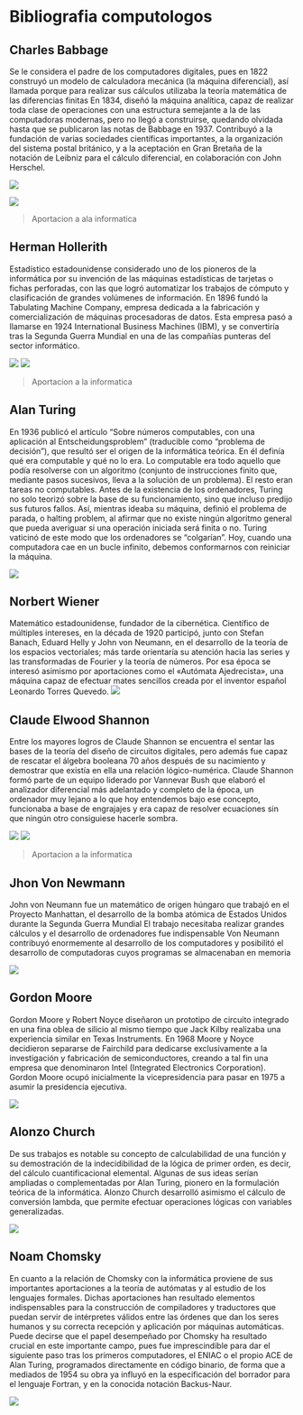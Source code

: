 # Bibliografia computologos
## Charles Babbage
Se le considera el padre de los computadores digitales, pues en 1822 construyó un modelo de calculadora mecánica (la máquina diferencial), así llamada porque para realizar sus cálculos utilizaba la teoría matemática de las diferencias finitas
En 1834, diseñó la máquina analítica, capaz de realizar toda clase de operaciones con una estructura semejante a la de las computadoras modernas, pero no llegó a construirse, quedando olvidada hasta que se publicaron las notas de Babbage en 1937.
Contribuyó a la fundación de varias sociedades científicas importantes, a la organización del sistema postal británico, y a la aceptación en Gran Bretaña de la notación de Leibniz para el cálculo diferencial, en colaboración con John Herschel.

![](https://github.com/Yohali20/Tareas-Lenguajes-Y-Automatas/blob/main/1.jpg)

![](https://github.com/Yohali20/Tareas-Lenguajes-Y-Automatas/blob/main/1invento.jpg)
> Aportacion a ala informatica 

## Herman Hollerith
Estadístico estadounidense considerado uno de los pioneros de la informática por su invención de las máquinas estadísticas de tarjetas o fichas perforadas, con las que logró automatizar los trabajos de cómputo y clasificación de grandes volúmenes de información.
En 1896 fundó la Tabulating Machine Company, empresa dedicada a la fabricación y comercialización de máquinas procesadoras de datos. Esta empresa pasó a llamarse en 1924 International Business Machines (IBM), y se convertiría tras la Segunda Guerra Mundial en una de las compañías punteras del sector informático.

![](https://github.com/Yohali20/Tareas-Lenguajes-Y-Automatas/blob/main/2.jpg)
![](https://github.com/Yohali20/Tareas-Lenguajes-Y-Automatas/blob/main/2invento.jpg)
>Aportacion a la informatica

## Alan Turing 
En 1936 publicó el artículo “Sobre números computables, con una aplicación al Entscheidungsproblem” (traducible como “problema de decisión”), que resultó ser el origen de la informática teórica. En él definía qué era computable y qué no lo era. Lo computable era todo aquello que podía resolverse con un algoritmo (conjunto de instrucciones finito que, mediante pasos sucesivos, lleva a la solución de un problema). El resto eran tareas no computables.
Antes de la existencia de los ordenadores, Turing no solo teorizó sobre la base de su funcionamiento, sino que incluso predijo sus futuros fallos. Así, mientras ideaba su máquina, definió el problema de parada, o halting problem, al afirmar que no existe ningún algoritmo general que pueda averiguar si una operación iniciada será finita o no. Turing vaticinó de este modo que los ordenadores se “colgarían”. Hoy, cuando una computadora cae en un bucle infinito, debemos conformarnos con reiniciar la máquina.

![](https://github.com/Yohali20/Tareas-Lenguajes-Y-Automatas/blob/main/3.jpg)



## Norbert Wiener
Matemático estadounidense, fundador de la cibernética.
Científico de múltiples intereses, en la década de 1920 participó, junto con Stefan Banach, Eduard Helly y John von Neumann, en el desarrollo de la teoría de los espacios vectoriales; más tarde orientaría su atención hacia las series y las transformadas de Fourier y la teoría de números. Por esa época se interesó asimismo por aportaciones como el «Autómata Ajedrecista», una máquina capaz de efectuar mates sencillos creada por el inventor español Leonardo Torres Quevedo.
![](https://github.com/Yohali20/Tareas-Lenguajes-Y-Automatas/blob/main/10.jpg)


## Claude Elwood Shannon 
Entre los mayores logros de Claude Shannon se encuentra el sentar las bases de la teoría del diseño de circuitos digitales, pero además fue capaz de rescatar el álgebra booleana 70 años después de su nacimiento y demostrar que existía en ella una relación lógico-numérica.
Claude Shannon formó parte de un equipo liderado por Vannevar Bush que elaboró el analizador diferencial más adelantado y completo de la época, un ordenador muy lejano a lo que hoy entendemos bajo ese concepto, funcionaba a base de engrajajes y era capaz de resolver ecuaciones sin que ningún otro consiguiese hacerle sombra.

![](https://github.com/Yohali20/Tareas-Lenguajes-Y-Automatas/blob/main/4aa313b66ca9c9e136639029f33f34e3.jpg)
![](https://github.com/Yohali20/Tareas-Lenguajes-Y-Automatas/blob/main/3invento.jpeg)
>Aportacion a la informatica 


## Jhon Von Newmann 
John von Neumann fue un matemático de origen húngaro que trabajó en el Proyecto Manhattan, el desarrollo de la bomba atómica de Estados Unidos durante la Segunda Guerra Mundial
El trabajo necesitaba realizar grandes cálculos y el desarrollo de ordenadores fue indispensable
Von Neumann contribuyó enormemente al desarrollo de los computadores y posibilitó el desarrollo de computadoras cuyos programas se almacenaban en memoria

![](https://github.com/Yohali20/Tareas-Lenguajes-Y-Automatas/blob/main/5.jpg)



## Gordon Moore 
Gordon Moore y Robert Noyce diseñaron un prototipo de circuito integrado en una fina oblea de silicio al mismo tiempo que Jack Kilby realizaba una experiencia similar en Texas Instruments. En 1968 Moore y Noyce decidieron separarse de Fairchild para dedicarse exclusivamente a la investigación y fabricación de semiconductores, creando a tal fin una empresa que denominaron Intel (Integrated Electronics Corporation). Gordon Moore ocupó inicialmente la vicepresidencia para pasar en 1975 a asumir la presidencia ejecutiva.

![](https://github.com/Yohali20/Tareas-Lenguajes-Y-Automatas/blob/main/6.jpg)


## Alonzo Church
De sus trabajos es notable su concepto de calculabilidad de una función y su demostración de la indecidibilidad de la lógica de primer orden, es decir, del cálculo cuantificacional elemental. Algunas de sus ideas serían ampliadas o complementadas por Alan Turing, pionero en la formulación teórica de la informática. Alonzo Church desarrolló asimismo el cálculo de conversión lambda, que permite efectuar operaciones lógicas con variables generalizadas.

![](https://github.com/Yohali20/Tareas-Lenguajes-Y-Automatas/blob/main/7.jpg)

## Noam Chomsky 
En cuanto a la relación de Chomsky con la informática proviene de sus importantes aportaciones a la teoría de autómatas y al estudio de los lenguajes formales. Dichas aportaciones han resultado elementos indispensables para la construcción de compiladores y traductores que puedan servir de intérpretes válidos entre las órdenes que dan los seres humanos y su correcta recepción y aplicación por máquinas automáticas. Puede decirse que el papel desempeñado por Chomsky ha resultado crucial en este importante campo, pues fue imprescindible para dar el siguiente paso tras los primeros computadores, el ENIAC o el propio ACE de Alan Turing, programados directamente en código binario, de forma que a mediados de 1954 su obra ya influyó en la especificación del borrador para el lenguaje Fortran, y en la conocida notación Backus-Naur.

![](https://github.com/Yohali20/Tareas-Lenguajes-Y-Automatas/blob/main/8.jpg)
